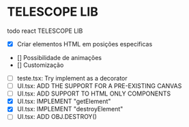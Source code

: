 # TELESCOPE LIB

todo react TELESCOPE LIB

- [x] Criar elementos HTML em posições especificas
- [] Possibilidade de animações
- [] Customização
- [ ] teste.tsx: Try implement as a decorator
- [ ] UI.tsx: ADD THE SUPPORT FOR A PRE-EXISTING CANVAS
- [ ] UI.tsx: ADD SUPPORT TO HTML ONLY COMPONENTS
- [x] UI.tsx: IMPLEMENT "getElement"
- [x] UI.tsx: IMPLEMENT "destroyElement"
- [ ] UI.tsx: ADD OBJ.DESTROY()